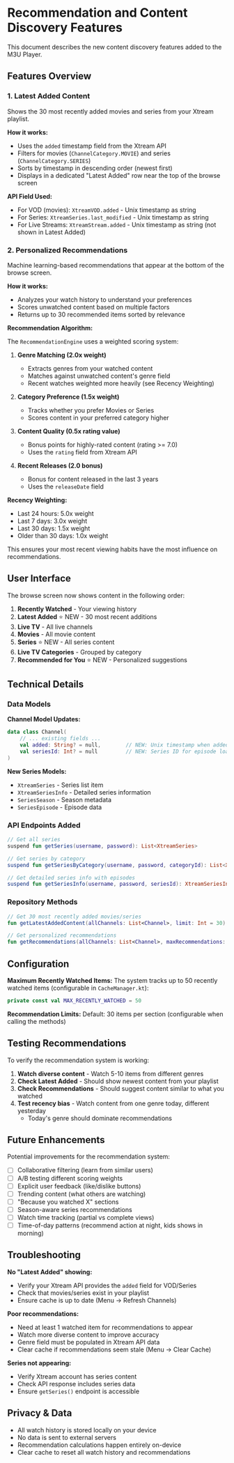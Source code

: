 # Recommendation and Content Discovery Features

This document describes the new content discovery features added to the M3U Player.

## Features Overview

### 1. Latest Added Content

Shows the 30 most recently added movies and series from your Xtream playlist.

**How it works:**
- Uses the `added` timestamp field from the Xtream API
- Filters for movies (`ChannelCategory.MOVIE`) and series (`ChannelCategory.SERIES`)
- Sorts by timestamp in descending order (newest first)
- Displays in a dedicated "Latest Added" row near the top of the browse screen

**API Field Used:**
- For VOD (movies): `XtreamVOD.added` - Unix timestamp as string
- For Series: `XtreamSeries.last_modified` - Unix timestamp as string
- For Live Streams: `XtreamStream.added` - Unix timestamp as string (not shown in Latest Added)

### 2. Personalized Recommendations

Machine learning-based recommendations that appear at the bottom of the browse screen.

**How it works:**
- Analyzes your watch history to understand your preferences
- Scores unwatched content based on multiple factors
- Returns up to 30 recommended items sorted by relevance

**Recommendation Algorithm:**

The `RecommendationEngine` uses a weighted scoring system:

1. **Genre Matching (2.0x weight)**
   - Extracts genres from your watched content
   - Matches against unwatched content's genre field
   - Recent watches weighted more heavily (see Recency Weighting)

2. **Category Preference (1.5x weight)**
   - Tracks whether you prefer Movies or Series
   - Scores content in your preferred category higher

3. **Content Quality (0.5x rating value)**
   - Bonus points for highly-rated content (rating >= 7.0)
   - Uses the `rating` field from Xtream API

4. **Recent Releases (2.0 bonus)**
   - Bonus for content released in the last 3 years
   - Uses the `releaseDate` field

**Recency Weighting:**
- Last 24 hours: 5.0x weight
- Last 7 days: 3.0x weight
- Last 30 days: 1.5x weight
- Older than 30 days: 1.0x weight

This ensures your most recent viewing habits have the most influence on recommendations.

## User Interface

The browse screen now shows content in the following order:

1. **Recently Watched** - Your viewing history
2. **Latest Added** ⭐ NEW - 30 most recent additions
3. **Live TV** - All live channels
4. **Movies** - All movie content
5. **Series** ⭐ NEW - All series content
6. **Live TV Categories** - Grouped by category
7. **Recommended for You** ⭐ NEW - Personalized suggestions

## Technical Details

### Data Models

**Channel Model Updates:**
```kotlin
data class Channel(
    // ... existing fields ...
    val added: String? = null,        // NEW: Unix timestamp when added
    val seriesId: Int? = null         // NEW: Series ID for episode loading
)
```

**New Series Models:**
- `XtreamSeries` - Series list item
- `XtreamSeriesInfo` - Detailed series information
- `SeriesSeason` - Season metadata
- `SeriesEpisode` - Episode data

### API Endpoints Added

```kotlin
// Get all series
suspend fun getSeries(username, password): List<XtreamSeries>

// Get series by category
suspend fun getSeriesByCategory(username, password, categoryId): List<XtreamSeries>

// Get detailed series info with episodes
suspend fun getSeriesInfo(username, password, seriesId): XtreamSeriesInfo
```

### Repository Methods

```kotlin
// Get 30 most recently added movies/series
fun getLatestAddedContent(allChannels: List<Channel>, limit: Int = 30): List<Channel>

// Get personalized recommendations
fun getRecommendations(allChannels: List<Channel>, maxRecommendations: Int = 30): List<Channel>
```

## Configuration

**Maximum Recently Watched Items:**
The system tracks up to 50 recently watched items (configurable in `CacheManager.kt`):
```kotlin
private const val MAX_RECENTLY_WATCHED = 50
```

**Recommendation Limits:**
Default: 30 items per section (configurable when calling the methods)

## Testing Recommendations

To verify the recommendation system is working:

1. **Watch diverse content** - Watch 5-10 items from different genres
2. **Check Latest Added** - Should show newest content from your playlist
3. **Check Recommendations** - Should suggest content similar to what you watched
4. **Test recency bias** - Watch content from one genre today, different yesterday
   - Today's genre should dominate recommendations

## Future Enhancements

Potential improvements for the recommendation system:

- [ ] Collaborative filtering (learn from similar users)
- [ ] A/B testing different scoring weights
- [ ] Explicit user feedback (like/dislike buttons)
- [ ] Trending content (what others are watching)
- [ ] "Because you watched X" sections
- [ ] Season-aware series recommendations
- [ ] Watch time tracking (partial vs complete views)
- [ ] Time-of-day patterns (recommend action at night, kids shows in morning)

## Troubleshooting

**No "Latest Added" showing:**
- Verify your Xtream API provides the `added` field for VOD/Series
- Check that movies/series exist in your playlist
- Ensure cache is up to date (Menu → Refresh Channels)

**Poor recommendations:**
- Need at least 1 watched item for recommendations to appear
- Watch more diverse content to improve accuracy
- Genre field must be populated in Xtream API data
- Clear cache if recommendations seem stale (Menu → Clear Cache)

**Series not appearing:**
- Verify Xtream account has series content
- Check API response includes series data
- Ensure `getSeries()` endpoint is accessible

## Privacy & Data

- All watch history is stored locally on your device
- No data is sent to external servers
- Recommendation calculations happen entirely on-device
- Clear cache to reset all watch history and recommendations
